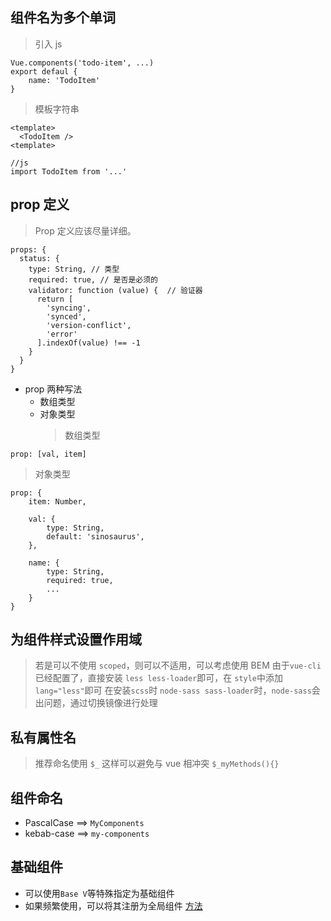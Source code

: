 ## 组件名为多个单词

> 引入 js

```
Vue.components('todo-item', ...)
export defaul {
    name: 'TodoItem'
}
```

> 模板字符串

```
<template>
  <TodoItem />
<template>

//js
import TodoItem from '...'
```

## prop 定义

> Prop 定义应该尽量详细。

```
props: {
  status: {
    type: String, // 类型
    required: true, // 是否是必须的
    validator: function (value) {  // 验证器
      return [
        'syncing',
        'synced',
        'version-conflict',
        'error'
      ].indexOf(value) !== -1
    }
  }
}
```

- prop 两种写法
  - 数组类型
  - 对象类型
    > 数组类型

```
prop: [val, item]
```

> 对象类型

```
prop: {
    item: Number,

    val: {
        type: String,
        default: 'sinosaurus',
    },

    name: {
        type: String,
        required: true,
        ...
    }
}
```

## 为组件样式设置作用域

> 若是可以不使用 `scoped`，则可以不适用，可以考虑使用 BEM
> 由于`vue-cli`已经配置了，直接安装 `less less-loader`即可，在 `style`中添加`lang="less"`即可
> 在安装`scss`时 `node-sass sass-loader`时，`node-sass`会出问题，通过切换镜像进行处理

## 私有属性名

> 推荐命名使用 `$_` 这样可以避免与 vue 相冲突 `$_myMethods(){}`

## 组件命名

- PascalCase ==> `MyComponents`
- kebab-case ==> `my-components`

## 基础组件

- 可以使用`Base V`等特殊指定为基础组件
- 如果频繁使用，可以将其注册为全局组件 [方法](https://cn.vuejs.org/v2/style-guide/index.html#%E5%9F%BA%E7%A1%80%E7%BB%84%E4%BB%B6%E5%90%8D-%E5%BC%BA%E7%83%88%E6%8E%A8%E8%8D%90)
